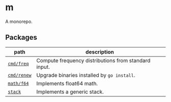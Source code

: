 # m
A monorepo.

## Packages

path | description
--- | ---
[`cmd/freq`](./cmd/freq) | Compute frequency distributions from standard input.
[`cmd/renew`](./cmd/renew) | Upgrade binaries installed by `go install`.
[`math/f64`](./math/f64) | Implements float64 math.
[`stack`](./stack) | Implements a generic stack.
